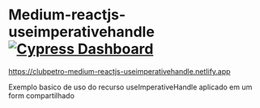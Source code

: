 # Medium-reactjs-useimperativehandle [![Cypress Dashboard](https://img.shields.io/badge/cypress-dashboard-brightgreen.svg)](https://dashboard.cypress.io/#/projects/zzv858/runs)

https://clubpetro-medium-reactjs-useimperativehandle.netlify.app

Exemplo basico de uso do recurso useImperativeHandle aplicado em um form compartilhado
